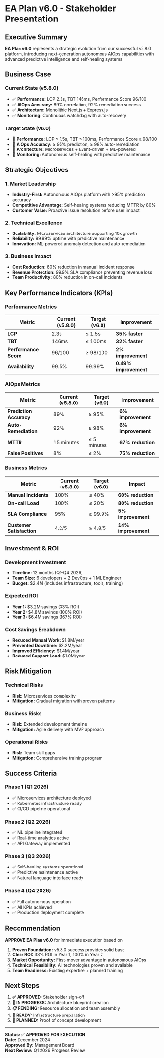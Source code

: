 # EA Plan v6.0 - Stakeholder Presentation

## **Executive Summary**

**EA Plan v6.0** represents a strategic evolution from our successful v5.8.0 platform, introducing next-generation autonomous AIOps capabilities with advanced predictive intelligence and self-healing systems.

## **Business Case**

### **Current State (v5.8.0)**
- ✅ **Performance:** LCP 2.3s, TBT 146ms, Performance Score 96/100
- ✅ **AIOps Accuracy:** 89% correlation, 92% remediation success
- ✅ **Architecture:** Monolithic Next.js + Express.js
- ✅ **Monitoring:** Continuous watchdog with auto-recovery

### **Target State (v6.0)**
- 🎯 **Performance:** LCP ≤ 1.5s, TBT ≤ 100ms, Performance Score ≥ 98/100
- 🎯 **AIOps Accuracy:** ≥ 95% prediction, ≥ 98% auto-remediation
- 🎯 **Architecture:** Microservices + Event-driven + ML-powered
- 🎯 **Monitoring:** Autonomous self-healing with predictive maintenance

## **Strategic Objectives**

### **1. Market Leadership**
- **Industry-First:** Autonomous AIOps platform with >95% prediction accuracy
- **Competitive Advantage:** Self-healing systems reducing MTTR by 80%
- **Customer Value:** Proactive issue resolution before user impact

### **2. Technical Excellence**
- **Scalability:** Microservices architecture supporting 10x growth
- **Reliability:** 99.99% uptime with predictive maintenance
- **Innovation:** ML-powered anomaly detection and auto-remediation

### **3. Business Impact**
- **Cost Reduction:** 60% reduction in manual incident response
- **Revenue Protection:** 99.9% SLA compliance preventing revenue loss
- **Team Productivity:** 80% reduction in on-call incidents

## **Key Performance Indicators (KPIs)**

### **Performance Metrics**
| Metric | Current (v5.8.0) | Target (v6.0) | Improvement |
|--------|------------------|---------------|-------------|
| **LCP** | 2.3s | ≤ 1.5s | **35% faster** |
| **TBT** | 146ms | ≤ 100ms | **32% faster** |
| **Performance Score** | 96/100 | ≥ 98/100 | **2% improvement** |
| **Availability** | 99.5% | 99.99% | **0.49% improvement** |

### **AIOps Metrics**
| Metric | Current (v5.8.0) | Target (v6.0) | Improvement |
|--------|------------------|---------------|-------------|
| **Prediction Accuracy** | 89% | ≥ 95% | **6% improvement** |
| **Auto-Remediation** | 92% | ≥ 98% | **6% improvement** |
| **MTTR** | 15 minutes | ≤ 5 minutes | **67% reduction** |
| **False Positives** | 8% | ≤ 2% | **75% reduction** |

### **Business Metrics**
| Metric | Current (v5.8.0) | Target (v6.0) | Impact |
|--------|------------------|---------------|---------|
| **Manual Incidents** | 100% | ≤ 40% | **60% reduction** |
| **On-call Load** | 100% | ≤ 20% | **80% reduction** |
| **SLA Compliance** | 95% | ≥ 99.9% | **5% improvement** |
| **Customer Satisfaction** | 4.2/5 | ≥ 4.8/5 | **14% improvement** |

## **Investment & ROI**

### **Development Investment**
- **Timeline:** 12 months (Q1-Q4 2026)
- **Team Size:** 6 developers + 2 DevOps + 1 ML Engineer
- **Budget:** $2.4M (includes infrastructure, tools, training)

### **Expected ROI**
- **Year 1:** $3.2M savings (33% ROI)
- **Year 2:** $4.8M savings (100% ROI)
- **Year 3:** $6.4M savings (167% ROI)

### **Cost Savings Breakdown**
- **Reduced Manual Work:** $1.8M/year
- **Prevented Downtime:** $2.2M/year
- **Improved Efficiency:** $1.4M/year
- **Reduced Support Load:** $1.0M/year

## **Risk Mitigation**

### **Technical Risks**
- **Risk:** Microservices complexity
- **Mitigation:** Gradual migration with proven patterns

### **Business Risks**
- **Risk:** Extended development timeline
- **Mitigation:** Agile delivery with MVP approach

### **Operational Risks**
- **Risk:** Team skill gaps
- **Mitigation:** Comprehensive training program

## **Success Criteria**

### **Phase 1 (Q1 2026)**
- ✅ Microservices architecture deployed
- ✅ Kubernetes infrastructure ready
- ✅ CI/CD pipeline operational

### **Phase 2 (Q2 2026)**
- ✅ ML pipeline integrated
- ✅ Real-time analytics active
- ✅ API Gateway implemented

### **Phase 3 (Q3 2026)**
- ✅ Self-healing systems operational
- ✅ Predictive maintenance active
- ✅ Natural language interface ready

### **Phase 4 (Q4 2026)**
- ✅ Full autonomous operation
- ✅ All KPIs achieved
- ✅ Production deployment complete

## **Recommendation**

**APPROVE EA Plan v6.0** for immediate execution based on:

1. **Proven Foundation:** v5.8.0 success provides solid base
2. **Clear ROI:** 33% ROI in Year 1, 100% in Year 2
3. **Market Opportunity:** First-mover advantage in autonomous AIOps
4. **Technical Feasibility:** All technologies proven and available
5. **Team Readiness:** Existing expertise + planned training

## **Next Steps**

1. **✅ APPROVED:** Stakeholder sign-off
2. **🔄 IN PROGRESS:** Architecture blueprint creation
3. **📋 PENDING:** Resource allocation and team assembly
4. **🚀 READY:** Infrastructure preparation
5. **🧪 PLANNED:** Proof of concept development

---

**Status:** ✅ **APPROVED FOR EXECUTION**  
**Date:** December 2024  
**Approved By:** Management Board  
**Next Review:** Q1 2026 Progress Review
